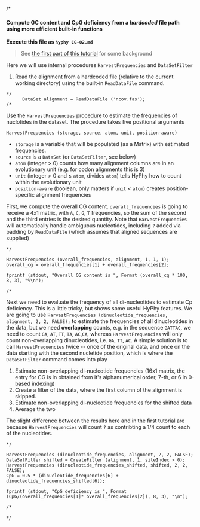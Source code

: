 /*
#### Compute GC content and CpG deficiency from a _hardcoded_ file path using more efficient built-in functions

**Execute this file as `hyphy CG-02.md`**

> See [the first part of this tutorial](CG-01.md) for some background

Here we will use internal procedures `HarvestFrequencies` and `DataSetFilter`

1. Read the alignment from a hardcoded file (relative to the current working directory) using the built-in `ReadDataFile` command.

```
*/
      DataSet alignment = ReadDataFile ('ncov.fas');
/*
```
Use the `HarvestFrequencies` procedure to estimate the frequencies of nuclotides in the dataset. The procedure takes five positional arguments

`HarvestFrequencies (storage, source, atom, unit, position-aware)`

* `storage` is a variable that will be populated (as a Matrix) with estimated frequencies.
* `source` is a `DataSet` (or `DataSetFilter`, see below)
* `atom` (integer > 0) counts how many alignment columns are in an evolutionary unit (e.g. for codon alignments this is 3)
* `unit` (integer > 0 and ≤ `atom`, divides `atom`) tells HyPhy how to count within the evolutionary unit
* `position-aware` (boolean, only matters if `unit` < `atom`) creates position-specific alignment frequencies 

First, we compute the overall CG content. `overall_frequencies` is going to receive a 4x1 matrix, with `A`, `C`, `G`, `T` frequencies, so the sum of the second and the third entries is the desired quantity. Note that `HarvestFrequencies` will automatically handle ambiguous nucleotides, including `?` added via padding by `ReadDataFile` (which assumes that aligned sequences are supplied)

```
*/

HarvestFrequencies (overall_frequencies, alignment, 1, 1, 1);
overall_cg = overall_frequencies[1] + overall_frequencies[2]; 

fprintf (stdout, "Overall CG content is ", Format (overall_cg * 100, 8, 3), "%\n");

/*
```

Next we need to evaluate the frequency of all di-nucleotides to estimate Cp deficiency. This is a little tricky, but shows some useful HyPhy features. We are going to use 
`HarvestFrequencies (dinucleotide_frequencies, alignment, 2, 2, FALSE);` to estimate the frequencies of all dinucleotides in the data, but we need **overlapping** counts, e.g. in the sequence `GATTAC`, we need to count `GA`, `AT`, `TT`, `TA`, `AC`,`CA`, whereas `HarvestFrequencies` will only count non-overlapping dinucleotides, i.e. `GA`, `TT`, `AC`. A simple solution is to call `HarvestFrequencies` twice -- once of the original data, and once on the data starting with the second nucletide position, which is where the `DataSetFilter` command comes into play

1. Estimate non-overlapping di-nucleotide frequencies (16x1 matrix, the entry for CG is in obtained from it's alphanumerical order, 7-th, or 6 in 0-based indexing)
2. Create a filter of the data, where the first column of the alignment is skipped.
3. Estimate non-overlapping di-nucleotide frequencies for the shifted data
4. Average the two

The slight difference between the results here and in the first tutorial are because `HarvestFrequencies` will count `?` as contribting a 1/4 count to each of the nucleotides.

```
*/

HarvestFrequencies (dinucleotide_frequencies, alignment, 2, 2, FALSE);
DataSetFilter shifted = CreateFilter (alignment, 1, siteIndex > 0);
HarvestFrequencies (dinucleotide_frequencies_shifted, shifted, 2, 2, FALSE);
CpG = 0.5 * (dinucleotide_frequencies[6] + dinucleotide_frequencies_shifted[6]);

fprintf (stdout, "CpG deficiency is ", Format (CpG/(overall_frequencies[1]* overall_frequencies[2]), 8, 3), "\n");

/*
```
*/
